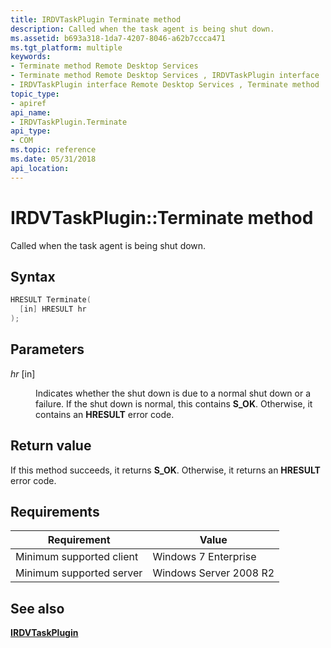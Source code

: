 ```yaml
---
title: IRDVTaskPlugin Terminate method
description: Called when the task agent is being shut down.
ms.assetid: b693a318-1da7-4207-8046-a62b7ccca471
ms.tgt_platform: multiple
keywords:
- Terminate method Remote Desktop Services
- Terminate method Remote Desktop Services , IRDVTaskPlugin interface
- IRDVTaskPlugin interface Remote Desktop Services , Terminate method
topic_type:
- apiref
api_name:
- IRDVTaskPlugin.Terminate
api_type:
- COM
ms.topic: reference
ms.date: 05/31/2018
api_location: 
---
```


# IRDVTaskPlugin::Terminate method

Called when the task agent is being shut down.

## Syntax


```C++
HRESULT Terminate(
  [in] HRESULT hr
);
```



## Parameters

<dl> <dt>

*hr* \[in\]
</dt> <dd>

Indicates whether the shut down is due to a normal shut down or a failure. If the shut down is normal, this contains **S\_OK**. Otherwise, it contains an **HRESULT** error code.

</dd> </dl>

## Return value

If this method succeeds, it returns **S\_OK**. Otherwise, it returns an **HRESULT** error code.

## Requirements



| Requirement | Value |
|-------------------------------------|-----------------------------------|
| Minimum supported client<br/> | Windows 7 Enterprise<br/>   |
| Minimum supported server<br/> | Windows Server 2008 R2<br/> |



## See also

<dl> <dt>

[**IRDVTaskPlugin**](irdvtaskplugin.md)
</dt> </dl>

 

 





